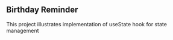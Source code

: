 
## Birthday Reminder

This project illustrates implementation of useState hook for state management

